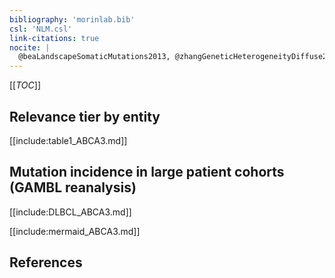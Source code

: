 ```yaml
---
bibliography: 'morinlab.bib'
csl: 'NLM.csl'
link-citations: true
nocite: |
  @beaLandscapeSomaticMutations2013, @zhangGeneticHeterogeneityDiffuse2013
---
```


[[_TOC_]]

## Relevance tier by entity

[[include:table1_ABCA3.md]]

## Mutation incidence in large patient cohorts (GAMBL reanalysis)

[[include:DLBCL_ABCA3.md]]

[[include:mermaid_ABCA3.md]]

## References


